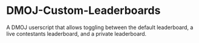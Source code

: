 # DMOJ-Custom-Leaderboards
A DMOJ userscript that allows toggling between the default leaderboard, a live contestants leaderboard, and a private leaderboard.
